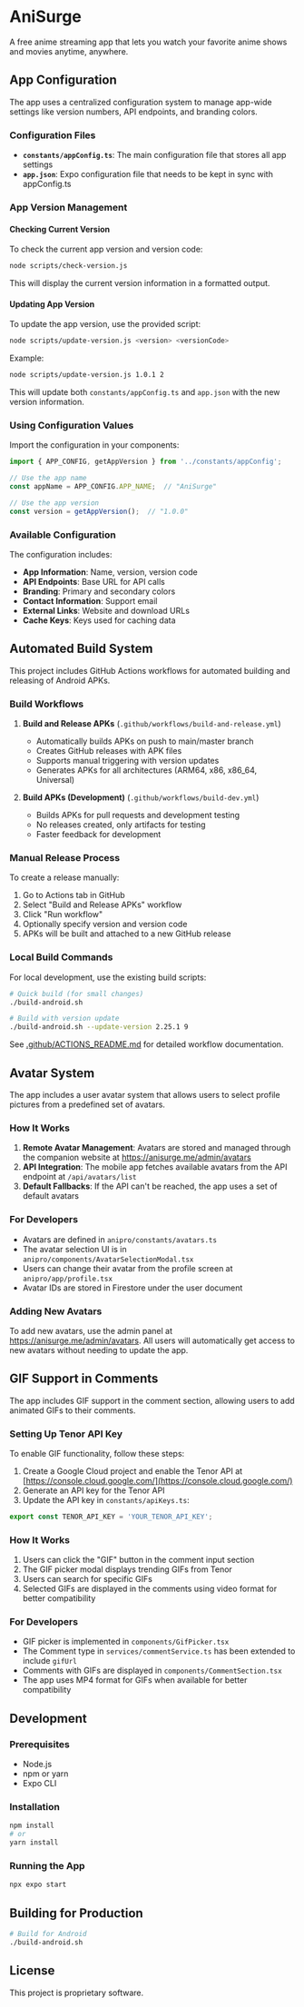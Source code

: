 # AniSurge

A free anime streaming app that lets you watch your favorite anime shows and movies anytime, anywhere.

## App Configuration

The app uses a centralized configuration system to manage app-wide settings like version numbers, API endpoints, and branding colors.

### Configuration Files

- **`constants/appConfig.ts`**: The main configuration file that stores all app settings
- **`app.json`**: Expo configuration file that needs to be kept in sync with appConfig.ts

### App Version Management

#### Checking Current Version
To check the current app version and version code:
```bash
node scripts/check-version.js
```
This will display the current version information in a formatted output.

#### Updating App Version
To update the app version, use the provided script:
```bash
node scripts/update-version.js <version> <versionCode>
```

Example:
```bash
node scripts/update-version.js 1.0.1 2
```

This will update both `constants/appConfig.ts` and `app.json` with the new version information.

### Using Configuration Values

Import the configuration in your components:

```typescript
import { APP_CONFIG, getAppVersion } from '../constants/appConfig';

// Use the app name
const appName = APP_CONFIG.APP_NAME;  // "AniSurge"

// Use the app version
const version = getAppVersion();  // "1.0.0"
```

### Available Configuration

The configuration includes:

- **App Information**: Name, version, version code
- **API Endpoints**: Base URL for API calls
- **Branding**: Primary and secondary colors
- **Contact Information**: Support email
- **External Links**: Website and download URLs
- **Cache Keys**: Keys used for caching data

## Automated Build System

This project includes GitHub Actions workflows for automated building and releasing of Android APKs.

### Build Workflows

1. **Build and Release APKs** (`.github/workflows/build-and-release.yml`)
   - Automatically builds APKs on push to main/master branch
   - Creates GitHub releases with APK files
   - Supports manual triggering with version updates
   - Generates APKs for all architectures (ARM64, x86, x86_64, Universal)

2. **Build APKs (Development)** (`.github/workflows/build-dev.yml`)
   - Builds APKs for pull requests and development testing
   - No releases created, only artifacts for testing
   - Faster feedback for development

### Manual Release Process

To create a release manually:

1. Go to Actions tab in GitHub
2. Select "Build and Release APKs" workflow
3. Click "Run workflow"
4. Optionally specify version and version code
5. APKs will be built and attached to a new GitHub release

### Local Build Commands

For local development, use the existing build scripts:

```bash
# Quick build (for small changes)
./build-android.sh

# Build with version update
./build-android.sh --update-version 2.25.1 9
```

See [.github/ACTIONS_README.md](.github/ACTIONS_README.md) for detailed workflow documentation.

## Avatar System

The app includes a user avatar system that allows users to select profile pictures from a predefined set of avatars. 

### How It Works

1. **Remote Avatar Management**: Avatars are stored and managed through the companion website at https://anisurge.me/admin/avatars
2. **API Integration**: The mobile app fetches available avatars from the API endpoint at `/api/avatars/list`
3. **Default Fallbacks**: If the API can't be reached, the app uses a set of default avatars

### For Developers

- Avatars are defined in `anipro/constants/avatars.ts`
- The avatar selection UI is in `anipro/components/AvatarSelectionModal.tsx`
- Users can change their avatar from the profile screen at `anipro/app/profile.tsx`
- Avatar IDs are stored in Firestore under the user document

### Adding New Avatars

To add new avatars, use the admin panel at https://anisurge.me/admin/avatars. All users will automatically get access to new avatars without needing to update the app.

## GIF Support in Comments

The app includes GIF support in the comment section, allowing users to add animated GIFs to their comments.

### Setting Up Tenor API Key

To enable GIF functionality, follow these steps:

1. Create a Google Cloud project and enable the Tenor API at [https://console.cloud.google.com/](https://console.cloud.google.com/)
2. Generate an API key for the Tenor API
3. Update the API key in `constants/apiKeys.ts`:

```typescript
export const TENOR_API_KEY = 'YOUR_TENOR_API_KEY';
```

### How It Works

1. Users can click the "GIF" button in the comment input section
2. The GIF picker modal displays trending GIFs from Tenor
3. Users can search for specific GIFs
4. Selected GIFs are displayed in the comments using video format for better compatibility

### For Developers

- GIF picker is implemented in `components/GifPicker.tsx`
- The Comment type in `services/commentService.ts` has been extended to include `gifUrl`
- Comments with GIFs are displayed in `components/CommentSection.tsx`
- The app uses MP4 format for GIFs when available for better compatibility

## Development

### Prerequisites

- Node.js
- npm or yarn
- Expo CLI

### Installation

```bash
npm install
# or
yarn install
```

### Running the App

```bash
npx expo start
```

## Building for Production

```bash
# Build for Android
./build-android.sh
```

## License

This project is proprietary software. 